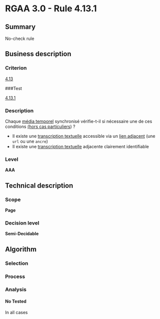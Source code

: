 # RGAA 3.0 -  Rule 4.13.1

## Summary

No-check rule

## Business description

### Criterion

[4.13](http://references.modernisation.gouv.fr/referentiel-technique-0#crit-4-13)

###Test

[4.13.1](http://references.modernisation.gouv.fr/referentiel-technique-0#test-4-13-1)

### Description

Chaque <a href="http://references.modernisation.gouv.fr/referentiel-technique-0#mMediaTemp">m&eacute;dia temporel</a> synchronis&eacute; v&eacute;rifie-t-il si n&eacute;cessaire une de ces conditions <a href="http://references.modernisation.gouv.fr/referentiel-technique-0#cpCrit4-" title="Cas particuliers pour le crit&egrave;re 4.13">(hors cas particuliers</a>) ? 
 
 *  Il existe une <a href="http://references.modernisation.gouv.fr/referentiel-technique-0#mTranscriptTextuel">transcription textuelle</a> accessible via un <a href="http://references.modernisation.gouv.fr/referentiel-technique-0#mLienAdj">lien adjacent</a> (une `url` ou une `ancre`) 
 *  Il existe une <a href="http://references.modernisation.gouv.fr/referentiel-technique-0#mTranscriptTextuel">transcription textuelle</a> adjacente clairement identifiable 


### Level

**AAA**

## Technical description

### Scope

**Page**

### Decision level

**Semi-Decidable**

## Algorithm

### Selection

### Process

### Analysis

#### No Tested 

In all cases
